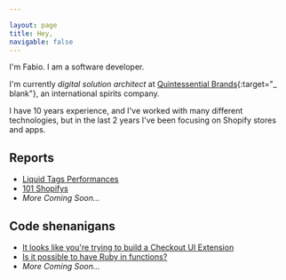 ```yaml
---

layout: page
title: Hey,
navigable: false
---
```



I'm Fabio. I am a software developer.

I'm currently _digital solution architect_ at [Quintessential Brands](https://quintessentialbrands.com){:target="_
blank"}, an international spirits company.

I have 10 years experience, and I've worked with many different technologies, but in the last 2 years I've been focusing
on Shopify stores and apps.

## Reports

* [Liquid Tags Performances](/reports/liquid_tags_performances)
* [101 Shopifys](/reports/101_shopifys)
* _More Coming Soon..._

## Code shenanigans

* [It looks like you're trying to build a Checkout UI Extension](/tutorials/clippify)
* [Is it possible to have Ruby in functions?](/tutorials/ruby-in-functions)
* _More Coming Soon..._
